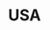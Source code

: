 ---
title: USA
layout: post
description: summary
permalink: /nations/usa
menu: nav/world/nations.html
image: 
tags: [Nations]
---